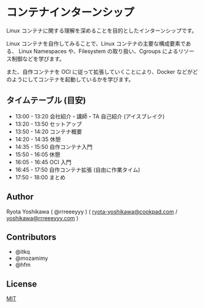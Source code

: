 # コンテナインターンシップ

Linux コンテナに関する理解を深めることを目的としたインターンシップです。

Linux コンテナを自作してみることで、Linux コンテナの主要な構成要素である、
Linux Namespaces や、Filesystem の取り扱い、Cgroups によるリソース制御などを学びます。

また、自作コンテナを OCI に従って拡張していくことにより、Docker などがどのようにしてコンテナを起動しているかを学びます。

## タイムテーブル (目安)

- 13:00 - 13:20 会社紹介・講師・TA 自己紹介 (アイスブレイク)
- 13:20 - 13:50 セットアップ
- 13:50 - 14:20 コンテナ概要
- 14:20 - 14:35 休憩
- 14:35 - 15:50 自作コンテナ入門
- 15:50 - 16:05 休憩
- 16:05 - 16:45 OCI 入門
- 16:45 - 17:50 自作コンテナ拡張 (自由に作業タイム)
- 17:50 - 18:00 まとめ

## Author

Ryota Yoshikawa ( @rrreeeyyy ) ( <ryota-yoshikawa@cookpad.com> / <yoshikawa@rrreeeyyy.com> )

## Contributors

- @itkq
- @mozamimy
- @hfm

## License

[MIT](https://opensource.org/licenses/MIT)
